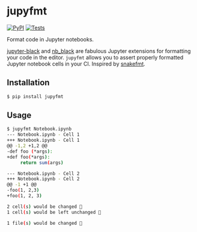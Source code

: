 # jupyfmt

[![PyPI](https://img.shields.io/pypi/v/jupyfmt.svg?style=flat)](https://pypi.python.org/pypi/jupyfmt)
[![Tests](https://github.com/kpj/jupyfmt/workflows/Tests/badge.svg)](https://github.com/kpj/jupyfmt/actions)

Format code in Jupyter notebooks.

[jupyter-black](https://github.com/drillan/jupyter-black) and [nb_black](https://github.com/dnanhkhoa/nb_black) are fabulous Jupyter extensions for formatting your code in the editor.
`jupyfmt` allows you to assert properly formatted Jupyter notebook cells in your CI.
Inspired by [snakefmt](https://github.com/snakemake/snakefmt/).


## Installation

```python
$ pip install jupyfmt
```


## Usage

```bash
$ jupyfmt Notebook.ipynb
--- Notebook.ipynb - Cell 1
+++ Notebook.ipynb - Cell 1
@@ -1,2 +1,2 @@
-def foo (*args):
+def foo(*args):
     return sum(args)

--- Notebook.ipynb - Cell 2
+++ Notebook.ipynb - Cell 2
@@ -1 +1 @@
-foo(1, 2,3)
+foo(1, 2, 3)

2 cell(s) would be changed 😬
1 cell(s) would be left unchanged 🎉

1 file(s) would be changed 😬
```
